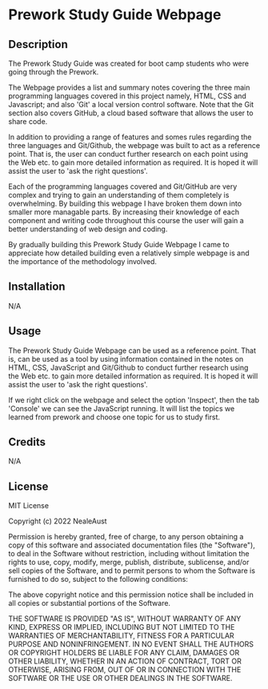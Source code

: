 # Prework Study Guide Webpage

## Description

The Prework Study Guide was created for boot camp students who were going through the Prework.

The Webpage provides a list and summary notes covering the three main programming languages covered in this project namely, HTML, CSS and Javascript; and also 'Git' a local version control software. Note that the Git section also covers GitHub, a cloud based software that allows the user to share code.  

In addition to providing a range of features and somes rules regarding the three languages and Git/Github, the webpage was built to act as a reference point. That is, the user can conduct further research on each point using the Web etc. to gain more detailed information as required. It is hoped it will assist the user to 'ask the right questions'.  

Each of the programming languages covered and Git/GitHub are very complex and trying to gain an understanding of them completely is overwhelming. By building this webpage I have broken them down into smaller more managable parts. By increasing their knowledge of each component and writing code throughout this course the user will gain a better understanding of web design and coding. 

By gradually building this Prework Study Guide Webpage I came to appreciate how detailed building even a relatively simple webpage is and the importance of the methodology involved.

## Installation

N/A

## Usage

The Prework Study Guide Webpage can be used as a reference point. That is, can be used as a tool by using information contained in the notes on HTML, CSS, JavaScript and Git/Github to conduct further research using the Web etc. to gain more detailed information as required. It is hoped it will assist the user to 'ask the right questions'.  

If we right click on the webpage and select the option 'Inspect', then the tab 'Console' we can see the JavaScript running.  It will list the topics we learned from prework and choose one topic for us to study first.

## Credits

N/A

## License

MIT License

Copyright (c) 2022 NealeAust

Permission is hereby granted, free of charge, to any person obtaining a copy
of this software and associated documentation files (the "Software"), to deal
in the Software without restriction, including without limitation the rights
to use, copy, modify, merge, publish, distribute, sublicense, and/or sell
copies of the Software, and to permit persons to whom the Software is
furnished to do so, subject to the following conditions:

The above copyright notice and this permission notice shall be included in all
copies or substantial portions of the Software.

THE SOFTWARE IS PROVIDED "AS IS", WITHOUT WARRANTY OF ANY KIND, EXPRESS OR
IMPLIED, INCLUDING BUT NOT LIMITED TO THE WARRANTIES OF MERCHANTABILITY,
FITNESS FOR A PARTICULAR PURPOSE AND NONINFRINGEMENT. IN NO EVENT SHALL THE
AUTHORS OR COPYRIGHT HOLDERS BE LIABLE FOR ANY CLAIM, DAMAGES OR OTHER
LIABILITY, WHETHER IN AN ACTION OF CONTRACT, TORT OR OTHERWISE, ARISING FROM,
OUT OF OR IN CONNECTION WITH THE SOFTWARE OR THE USE OR OTHER DEALINGS IN THE
SOFTWARE.





